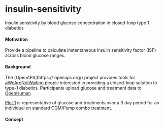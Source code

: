 # insulin-sensitivity
Insulin sensitivity by blood glucose concentration in closed-loop type 1 diabetics

#### Motivation

Provide a pipeline to calculate instantaneous insulin sensitivity factor (ISF) across blood glucose ranges. 

#### Background

The [OpenAPS](https:// openaps.org/) project provides tools for [\#WeAreNotWaiting](#wearenotwaiting) people interested in providing a closed-loop solution to type-1 diabetics. Participants upload glucose and treatment data to [OpenHuman](https://github.com/danamlewis/OpenHumansDataTools)

[Plot 1](img/plot.png) is representative of glucose and treatments over a 3 day period for an individual on standard CGM/Pump combo treatment.

#### Concept

